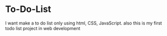 # To-Do-List
I want make a to do list only using html, CSS, JavaScript. also this is my first todo list project in web development

